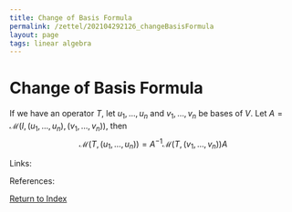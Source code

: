```yaml
---
title: Change of Basis Formula
permalink: /zettel/202104292126_changeBasisFormula
layout: page
tags: linear algebra
---
```

# Change of Basis Formula

If we have an operator $T$, let $u_1, \ldots, u_n$ and $v_1, \ldots, v_n$ be bases of $V$. Let 
$A = \mathcal{M}(I, (u_1, \ldots, u_n), (v_1, \ldots, v_n))$, then 
$$
\mathcal{M}(T, (u_1, \ldots, u_n)) = A^{-1} \mathcal{M}(T, (v_1, \ldots, v_n)) A
$$

Links: 

References: 

[Return to Index](index)